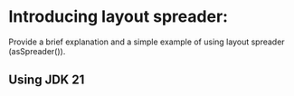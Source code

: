 # Introducing layout spreader:
Provide a brief explanation and a simple example of using layout spreader (asSpreader()).

## Using JDK 21